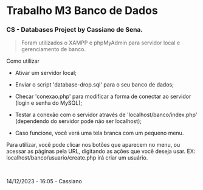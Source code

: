 # Trabalho M3 Banco de Dados

### CS - Databases Project by Cassiano de Sena.

>Foram utilizados o XAMPP e phpMyAdmin para servidor local e gerenciamento de banco.<br>

Como utilizar

- Ativar um servidor local;

- Enviar o script 'database-drop.sql' para o seu banco de dados;

- Checar 'conexao.php' para modificar a forma de conectar ao servidor (login e senha do MySQL);

- Testar a conexão com o servidor através de 'localhost/banco/index.php' (dependendo do servidor pode não ser localhost);

- Caso funcione, você verá uma tela branca com um pequeno menu.

Para utilizar, você pode clicar nos botões que aparecem no menu, ou acessar as páginas pela URL, digitando as ações que você deseja usar.
EX: localhost/banco/usuario/create.php irá criar um usuário.

<br>

14/12/2023 - 16:05 - Cassiano

